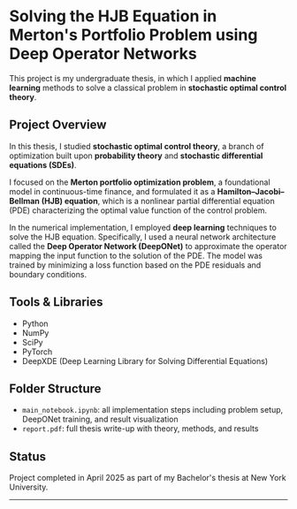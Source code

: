 # Solving the HJB Equation in Merton's Portfolio Problem using Deep Operator Networks

This project is my undergraduate thesis, in which I applied **machine learning** methods to solve a classical problem in **stochastic optimal control theory**.

## Project Overview

In this thesis, I studied **stochastic optimal control theory**, a branch of optimization built upon **probability theory** and **stochastic differential equations (SDEs)**. 

I focused on the **Merton portfolio optimization problem**, a foundational model in continuous-time finance, and formulated it as a **Hamilton–Jacobi–Bellman (HJB) equation**, which is a nonlinear partial differential equation (PDE) characterizing the optimal value function of the control problem.

In the numerical implementation, I employed **deep learning** techniques to solve the HJB equation. Specifically, I used a neural network architecture called the **Deep Operator Network (DeepONet)** to approximate the operator mapping the input function to the solution of the PDE. The model was trained by minimizing a loss function based on the PDE residuals and boundary conditions.

## Tools & Libraries

- Python  
- NumPy  
- SciPy  
- PyTorch  
- DeepXDE (Deep Learning Library for Solving Differential Equations)

## Folder Structure

- `main_notebook.ipynb`: all implementation steps including problem setup, DeepONet training, and result visualization
- `report.pdf`: full thesis write-up with theory, methods, and results


## Status

Project completed in April 2025 as part of my Bachelor's thesis at New York University.

---

